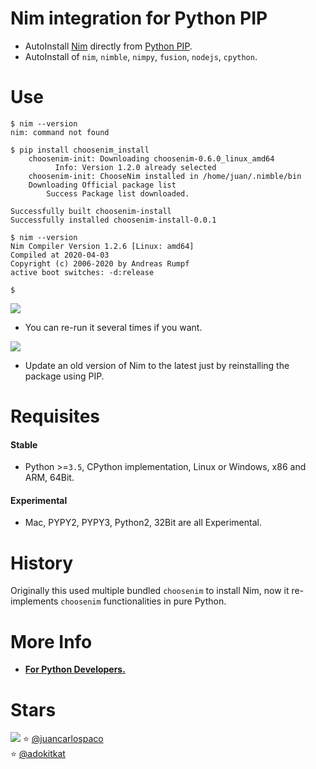 # Nim integration for Python PIP

- AutoInstall [Nim](http://nim-lang.org) directly from [Python PIP](https://pypi.org/project/choosenim-install).
- AutoInstall of `nim`, `nimble`, `nimpy`, `fusion`, `nodejs`, `cpython`.


# Use

```console
$ nim --version
nim: command not found

$ pip install choosenim_install
    choosenim-init: Downloading choosenim-0.6.0_linux_amd64
          Info: Version 1.2.0 already selected
    choosenim-init: ChooseNim installed in /home/juan/.nimble/bin
    Downloading Official package list
        Success Package list downloaded.

Successfully built choosenim-install
Successfully installed choosenim-install-0.0.1

$ nim --version
Nim Compiler Version 1.2.6 [Linux: amd64]
Compiled at 2020-04-03
Copyright (c) 2006-2020 by Andreas Rumpf
active boot switches: -d:release

$
```


![](https://raw.githubusercontent.com/juancarlospaco/choosenim_install/master/choosenim_install_windows.png)


- You can re-run it several times if you want.

![](https://raw.githubusercontent.com/juancarlospaco/choosenim_install/master/choosenim2.png)

- Update an old version of Nim to the latest just by reinstalling the package using PIP.


# Requisites

#### Stable

- Python >=`3.5`, CPython implementation, Linux or Windows, x86 and ARM, 64Bit.

#### Experimental

- Mac, PYPY2, PYPY3, Python2, 32Bit are all Experimental.


# History

Originally this used multiple bundled `choosenim` to install Nim,
now it re-implements `choosenim` functionalities in pure Python.


# More Info

- [**For Python Developers.**](https://github.com/nim-lang/Nim/wiki/Nim-for-Python-Programmers#table-of-contents)

# Stars

![](https://starchart.cc/juancarlospaco/choosenim_install.svg)
:star: [@juancarlospaco](https://github.com/juancarlospaco '2022-02-16')	
:star: [@adokitkat](https://github.com/adokitkat '2022-10-09')	
